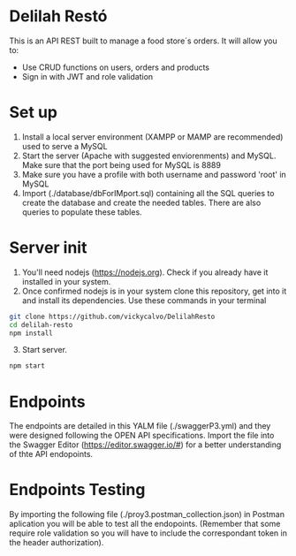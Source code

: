# Delilah Restó 
This is an API REST built to manage a food store´s orders. It will allow you to:
- Use CRUD functions on users, orders and products
- Sign in with JWT and role validation


# Set up
1. Install a local server environment (XAMPP or MAMP are recommended) used to serve a MySQL
2. Start the server (Apache with suggested enviorenments) and MySQL. Make sure that the port being used for MySQL is 8889
3. Make sure you have a profile with both username and password 'root' in MySQL
4. Import (./database/dbForIMport.sql) containing all the SQL queries to create the database and create the needed tables. There are also queries to populate these tables. 


# Server init
1. You'll need nodejs (https://nodejs.org). Check if you already have it installed in your system.
2. Once confirmed nodejs is in your system clone this repository, get into it and install its dependencies. Use these commands in your terminal
```bash
git clone https://github.com/vickycalvo/DelilahResto
cd delilah-resto
npm install
```
3. Start server. 
```bash
npm start
```

# Endpoints 
The endpoints are detailed in this YALM file (./swaggerP3.yml) and they were designed following the OPEN API specifications. Import the file into the Swagger Editor (https://editor.swagger.io/#) for a better understanding of thte API endopoints. 

# Endpoints Testing
By importing the following file (./proy3.postman_collection.json) in Postman aplication you will be able to test all the endopoints. (Remember that some require role validation so you will have to include the correspondant token in the header authorization). 